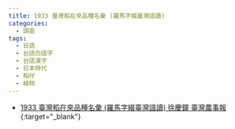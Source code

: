 ```yaml
---
title: 1933 臺灣稻在來品種名彙 (羅馬字綴臺灣語讀)
categories: 
  - 調查
tags:
  - 日語
  - 台語白話字
  - 台語漢字
  - 日本時代
  - 稻仔
  - 植物
---
```


- [1933 臺灣稻在來品種名彙 (羅馬字綴臺灣語讀) 徐慶鐘 臺灣農事報](https://kiek.taigi.info/1933TaioanTiuChailaiPhinchengMialui/){:target="_blank"}
